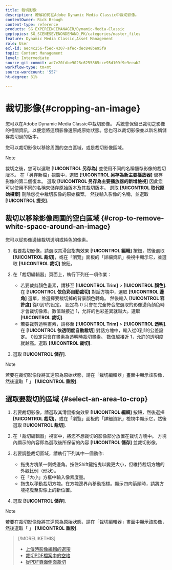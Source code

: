 ```yaml
---
title: 裁切影像
description: 瞭解如何在Adobe Dynamic Media Classic中裁切影像。
contentOwner: Rick Brough
content-type: reference
products: SG_EXPERIENCEMANAGER/Dynamic-Media-Classic
geptopics: SG_SCENESEVENONDEMAND_PK/categories/master_files
feature: Dynamic Media Classic,Asset Management
role: User
exl-id: aec4c256-f5ed-4307-afec-dec848be95f9
topic: Content Management
level: Intermediate
source-git-commit: ad7e20fdbe9028c6255865cce95d109f9e9eeab2
workflow-type: tm+mt
source-wordcount: '557'
ht-degree: 31%

---
```


# 裁切影像{#cropping-an-image}

您可以在Adobe Dynamic Media Classic中裁切影像。 系統會保留已裁切之影像的相關資訊，以便您將這類影像還原成原始狀態。您也可以裁切影像並以新名稱儲存裁切過的版本。

您可以裁切影像以移除周圍的空白區域，或是裁切影像區域。

>[!NOTE]
>
>裁切之後，您可以選取 **[!UICONTROL 另存為]** 並使用不同的名稱儲存影像的裁切版本。 在「另存新檔」視窗中，選取 **[!UICONTROL 另存為新主要播放器]** 儲存影像的第二個復本。 選取 **[!UICONTROL 另存為主要播放器的新增檢視]** 因此您可以使用不同的名稱來儲存原始版本及其裁切版本。 選取 **[!UICONTROL 取代原始檔案]** 刪除您從中裁切影像的原始檔案。 然後輸入影像的名稱，並選取 **[!UICONTROL 提交]**.

## 裁切以移除影像周圍的空白區域 {#crop-to-remove-white-space-around-an-image}

您可以從影像邊緣裁切透明或純色的像素。

1. 若要裁切影像，請選取其滑鼠指向效果 **[!UICONTROL 編輯]** 按鈕，然後選取 **[!UICONTROL 裁切]**，或在「瀏覽」面板的「詳細資訊」檢視中顯示它，並選取 **[!UICONTROL 裁切]** 按鈕。
1. 在「裁切編輯器」頁面上，執行下列任一項作業：

   * 若要裁剪顏色畫素，請移至 **[!UICONTROL Trim]** > **[!UICONTROL 顏色]**. 在 **[!UICONTROL 依色彩自動裁切]** 對話方塊中，選取 **[!UICONTROL 邊角]** 選單，並選擇要裁切掉的背景顏色轉角。 然後輸入 **[!UICONTROL 容許度]** 從0到1的設定。 設定為 0 只會在完全符合您選取的影像邊角顏色時才會裁切像素。數值越接近 1，允許的色彩差異就越大。選取 **[!UICONTROL 裁切]**.
   * 若要裁剪透明畫素，請移至 **[!UICONTROL Trim]** > **[!UICONTROL 透明]**. 在 **[!UICONTROL 依透明度自動裁切]** 對話方塊中，輸入從0到1的公差設定。 0設定只會在畫素為透明時裁切畫素。 數值越接近 1，允許的透明度就越高。選取 **[!UICONTROL 裁切]**.

1. 選取 **[!UICONTROL 儲存]**.

>[!NOTE]
>
>若要在裁切影像後將其還原為原始狀態，請在「裁切編輯器」畫面中顯示該影像，然後選取「 」 **[!UICONTROL 重設]**.

## 選取要裁切的區域 {#select-an-area-to-crop}

1. 若要裁切影像，請選取其滑鼠指向效果 **[!UICONTROL 編輯]** 按鈕，然後選擇 **[!UICONTROL 裁切]**，或在「瀏覽」面板的「詳細資訊」檢視中顯示它，然後選取 **[!UICONTROL 裁切]**.

1. 在「裁切編輯器」視窗中，將您不想裁切的影像部分放置在裁切方塊中。 方塊內顯示的內容即為選取後所保留的內容 **[!UICONTROL 儲存]** 並裁切影像。
1. 若要調整裁切區域，請執行下列其中一個動作:

   * 拖曳方塊某一側或邊角。按住Shift鍵拖曳以變更大小，但維持裁切方塊的外觀比例（形狀）。
   * 在「大小」方框中輸入像素度量。
   * 拖曳以移動裁切方塊。在方塊邊界內移動指標。顯示四向箭頭時，請將方塊拖曳至影像上的新位置。

1. 選取 **[!UICONTROL 儲存]**.

>[!NOTE]
>
>若要在裁切影像後將其還原為原始狀態，請在「裁切編輯器」畫面中顯示該影像，然後選取「 」 **[!UICONTROL 重設]**.

>[!MORELIKETHIS]
>
>* [上傳時影像編輯的選項](image-editing-options-upload.md#image-editing-options-at-upload)
>* [裁切PDF檔案中的空格](pdfs.md#cropping_white_space_from_a_pdf_file)
>* [從PDF頁面側面裁切](pdfs.md#cropping_from_the_sides_of_pdf_pages)
